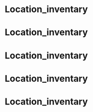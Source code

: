# Location_inventary
# Location_inventary
# Location_inventary
# Location_inventary
# Location_inventary
